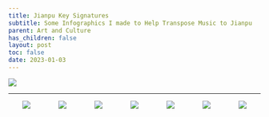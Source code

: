 ```yaml
---
title: Jianpu Key Signatures
subtitle: Some Infographics I made to Help Transpose Music to Jianpu
parent: Art and Culture
has_children: false
layout: post
toc: false
date: 2023-01-03
---
```


![](jianpu/jianpuKeyInfographic.png)

----

<div style="display: flex; flex-wrap: wrap; justify-content: space-around;">

<img src="jianpu/CMajor.png">
<img src="jianpu/DMajor.png">
<img src="jianpu/EMajor.png">
<img src="jianpu/FMajor.png">
<img src="jianpu/GMajor.png">
<img src="jianpu/AMajor.png">
<img src="jianpu/BMajor.png">

</div>

